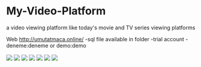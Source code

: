 # My-Video-Platform
a video viewing platform like today's movie and TV series viewing platforms

Web http://umutatmaca.online/
-sql file available in folder
-trial account
-deneme:deneme or demo:demo

<img src="https://i.hizliresim.com/gxzkbin.jpg" align="center">

<img src="https://i.hizliresim.com/cy15k7y.jpg" align="center">

<img src="https://i.hizliresim.com/d94qlbf.jpg" align="center">

<img src="https://i.hizliresim.com/4dmdr4t.jpg" align="center">

<img src="https://i.hizliresim.com/bvh4h3a.jpg" align="center">

<img src="https://i.hizliresim.com/fy89krl.jpg" align="center">


<img src="https://i.hizliresim.com/7ih1bji.jpg" align="center">

